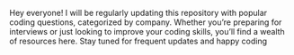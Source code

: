Hey everyone! I will be regularly updating this repository with popular coding questions, categorized by company. Whether you’re preparing for interviews or just looking to improve your coding skills, you’ll find a wealth of resources here. Stay tuned for frequent updates and happy coding
